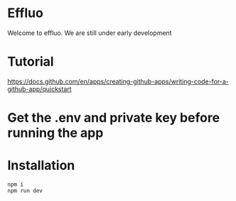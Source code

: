 # Effluo

Welcome to effluo. We are still under early development

# Tutorial
https://docs.github.com/en/apps/creating-github-apps/writing-code-for-a-github-app/quickstart

# Get the .env and private key before running the app

# Installation
```npm i``` <br />
```npm run dev```
